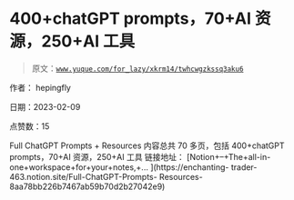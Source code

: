 # 400+chatGPT prompts，70+AI 资源，250+AI 工具

> 原文：[`www.yuque.com/for_lazy/xkrm14/twhcwgzkssq3aku6`](https://www.yuque.com/for_lazy/xkrm14/twhcwgzkssq3aku6)

作者： hepingfly

日期：2023-02-09

点赞数：15

Full ChatGPT Prompts + Resources 内容总共 70 多页，包括 400+chatGPT prompts，70+AI 资源，250+AI 工具 链接地址： [Notion+–+The+all-in- one+workspace+for+your+notes,+... ](https://enchanting- trader-463.notion.site/Full-ChatGPT-Prompts- Resources-8aa78bb226b7467ab59b70d2b27042e9)

